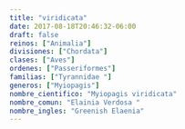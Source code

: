 ```yaml
---
title: "viridicata"
date: 2017-08-18T20:46:32-06:00
draft: false
reinos: ["Animalia"]
divisiones: ["Chordata"]
clases: ["Aves"]
ordenes: ["Passeriformes"]
familias: ["Tyrannidae "]
generos: ["Myiopagis"]
nombre_cientifico: "Myiopagis viridicata"
nombre_comun: "Elainia Verdosa "
nombre_ingles: "Greenish Elaenia"
---
```

